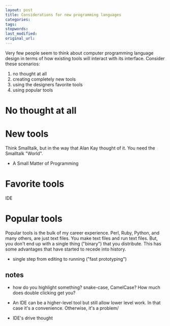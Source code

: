 ```yaml
---
layout: post
title: Considerations for new programming languages
categories:
tags:
stopwords:
last_modified:
original_url:
---
```


Very few people seem to think about computer programming language design
in terms of how existing tools will interact with its interface. Consider
these scenarios:

<!--more-->

1. no thought at all
2. creating completely new tools
3. using the designers favorite tools
4. using popular tools

# No thought at all

# New tools

Think Smalltalk, but in the way that Alan Kay thought of it. You need
the Smalltalk "World".

* A Small Matter of Programming

# Favorite tools

IDE

# Popular tools

Popular tools is the bulk of my career experience. Perl, Ruby, Python,
and many others, are just text files. You make text files and run text
files. But, you don't end up with a single thing ("binary") that you
distribute. This has some advantages that have started to recede into history.

* single step from editing to running ("fast prototyping")


## notes

* how do you highlight something? snake-case, CamelCase? How much does
double clicking get you?

* An IDE can be a higher-level tool but still allow lower level work. In
that case it's a convenience. Otherwise, it's a problem/

* IDE's drive thought
